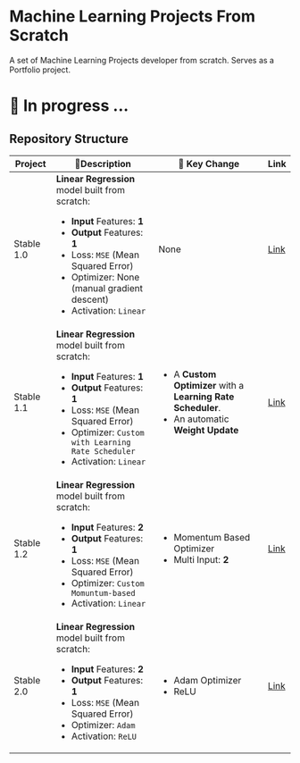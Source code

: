 # Machine Learning Projects From Scratch
A set of Machine Learning Projects developer from scratch. Serves as a Portfolio project.

# 🚧 In progress ...

## Repository Structure

| Project       | 📘Description                                                                 | 🔑 Key Change | Link      |
|---------------|-----------------------------------------------------------------------------|------------|-----------|
| Stable 1.0    | **Linear Regression** model built from scratch: <ul><li>**Input** Features: **1**</li><li>**Output** Features: **1**</li><li>Loss: `MSE` (Mean Squared Error)</li><li>Optimizer: None (manual gradient descent)</li><li>Activation: `Linear`</li></ul> | None       | [Link](#) |
| Stable 1.1    | **Linear Regression** model built from scratch: <ul><li>**Input** Features: **1**</li><li>**Output** Features: **1**</li><li>Loss: `MSE` (Mean Squared Error)</li><li>Optimizer: `Custom with Learning Rate Scheduler`</li><li>Activation: `Linear`</li></ul> | <ul><li>A **Custom Optimizer** with a **Learning Rate Scheduler**.</li><li>An automatic **Weight Update**</li></ul>| [Link](#) |
| Stable 1.2|**Linear Regression** model built from scratch: <ul><li>**Input** Features: **2**</li><li>**Output** Features: **1**</li><li>Loss: `MSE` (Mean Squared Error)</li><li>Optimizer: `Custom Momuntum-based`</li><li>Activation: `Linear`</li></ul>|<ul><li>Momentum Based Optimizer</li><li>Multi Input: **2**</li></ul>|[Link](#)|
| Stable 2.0|**Linear Regression** model built from scratch: <ul><li>**Input** Features: **2**</li><li>**Output** Features: **1**</li><li>Loss: `MSE` (Mean Squared Error)</li><li>Optimizer: `Adam`</li><li>Activation: `ReLU`</li></ul>|<ul><li>Adam Optimizer</li><li>ReLU</li>|[Link](#)|